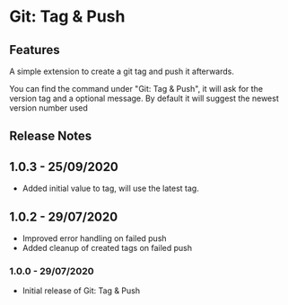 # Git: Tag & Push
## Features
A simple extension to create a git tag and push it afterwards.

You can find the command under "Git: Tag & Push", it will ask for the version tag and a optional message.
By default it will suggest the newest version number used

## Release Notes
## 1.0.3 - 25/09/2020

- Added initial value to tag, will use the latest tag.


## 1.0.2 - 29/07/2020

- Improved error handling on failed push
- Added cleanup of created tags on failed push


### 1.0.0 - 29/07/2020

- Initial release of Git: Tag & Push